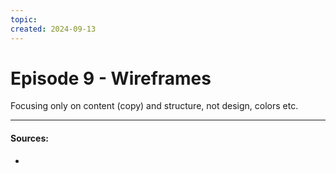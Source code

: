 ```yaml
---
topic: 
created: 2024-09-13
---
```


# Episode 9 - Wireframes

Focusing only on content (copy) and structure, not design, colors etc.






___
#### Sources:
- 